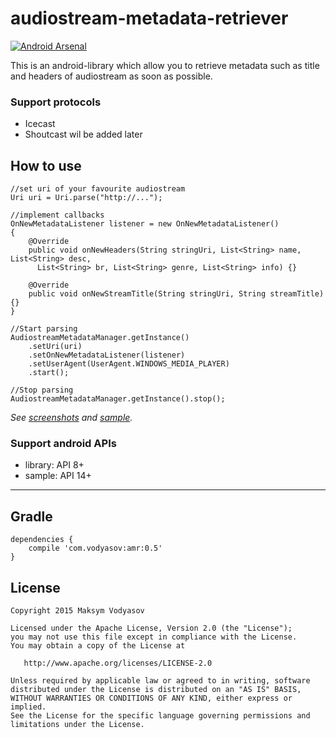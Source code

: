 # audiostream-metadata-retriever

[![Android Arsenal](https://img.shields.io/badge/Android%20Arsenal-audiostream--metadata--retriever-brightgreen.svg?style=flat)](http://android-arsenal.com/details/1/1774)

This is an android-library which allow you to retrieve metadata such as title and headers of audiostream as soon as possible.

### Support protocols
 - Icecast
 - Shoutcast wil be added later

## How to use
```
//set uri of your favourite audiostream
Uri uri = Uri.parse("http://...");

//implement callbacks
OnNewMetadataListener listener = new OnNewMetadataListener()
{
    @Override
    public void onNewHeaders(String stringUri, List<String> name, List<String> desc,
      List<String> br, List<String> genre, List<String> info) {}
      
    @Override
    public void onNewStreamTitle(String stringUri, String streamTitle) {}
}

//Start parsing
AudiostreamMetadataManager.getInstance()
    .setUri(uri)
    .setOnNewMetadataListener(listener)
    .setUserAgent(UserAgent.WINDOWS_MEDIA_PLAYER)
    .start();
    
//Stop parsing
AudiostreamMetadataManager.getInstance().stop();
```
*See [screenshots](/screenshots) and [sample](/app).*

### Support android APIs
- library: API 8+
- sample:  API 14+

---
## Gradle
```
dependencies {
    compile 'com.vodyasov:amr:0.5'
}
```

## License

    Copyright 2015 Maksym Vodyasov

    Licensed under the Apache License, Version 2.0 (the "License");
    you may not use this file except in compliance with the License.
    You may obtain a copy of the License at

       http://www.apache.org/licenses/LICENSE-2.0

    Unless required by applicable law or agreed to in writing, software
    distributed under the License is distributed on an "AS IS" BASIS,
    WITHOUT WARRANTIES OR CONDITIONS OF ANY KIND, either express or implied.
    See the License for the specific language governing permissions and
    limitations under the License.